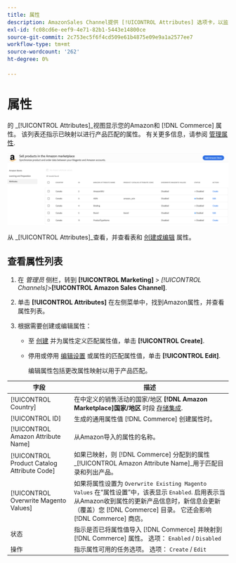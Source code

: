 ```yaml
---
title: 属性
description: AmazonSales Channel提供 [!UICONTROL Attributes] 选项卡，以监视Amazon和商务属性列表以及它们如何映射以进行产品匹配。
exl-id: fc08cd6e-eef9-4e71-82b1-5443e14800ce
source-git-commit: 2c753ec5f6f4cd509e61b4875e09e9a1a2577ee7
workflow-type: tm+mt
source-wordcount: '262'
ht-degree: 0%

---
```


# 属性

的 _[!UICONTROL Attributes]_视图显示您的Amazon和 [!DNL Commerce] 属性。 该列表还指示已映射以进行产品匹配的属性。 有关更多信息，请参阅 [管理属性](./managing-attributes.md).

![属性视图](assets/amazon-attributes-view.png)

从 _[!UICONTROL Attributes]_查看，并查看表和 [创建或编辑](./creating-attributes.md) 属性。

## 查看属性列表

1. 在 _管理员_ 侧栏，转到 **[!UICONTROL Marketing]** > _[!UICONTROL Channels]_>**[!UICONTROL Amazon Sales Channel]**.

1. 单击 **[!UICONTROL Attributes]** 在左侧菜单中，找到Amazon属性，并查看属性列表。

1. 根据需要创建或编辑属性：

   - 至 [创建](./creating-attributes.md#create-an-attribute) 并为属性定义匹配属性值，单击 **[!UICONTROL Create]**.

   - 停用或停用 [编辑设置](./creating-attributes.md#edit-an-attribute) 或属性的匹配属性值，单击 **[!UICONTROL Edit]**.

      编辑属性包括更改属性映射以用于产品匹配。

| 字段 | 描述 |
|--- |--- |
| [!UICONTROL Country] | 在中定义的销售活动的国家/地区  **[!DNL Amazon Marketplace]国家/地区** 时段 [存储集成](./store-integration.md). |
| [!UICONTROL ID] | 生成的通用属性值 [!DNL Commerce] 创建属性时。 |
| [!UICONTROL Amazon Attribute Name] | 从Amazon导入的属性的名称。 |
| [!UICONTROL Product Catalog Attribute Code] | 如果已映射，则 [!DNL Commerce] 分配到的属性 _[!UICONTROL Amazon Attribute Name]_用于匹配目录和列出产品。 |
| [!UICONTROL Overwrite Magento Values] | 如果将属性设置为 `Overwrite Existing Magento Values` 在“属性设置”中，该表显示 `Enabled`. 启用表示当从Amazon收到属性的更新产品信息时，新信息会更新（覆盖）您 [!DNL Commerce] 目录。 它还会影响 [!DNL Commerce] 商店。 |
| 状态 | 指示是否已将属性值导入 [!DNL Commerce] 并映射到 [!DNL Commerce] 属性。 选项： `Enabled` / `Disabled` |
| 操作 | 指示属性可用的任务选项。 选项： `Create` / `Edit` |
